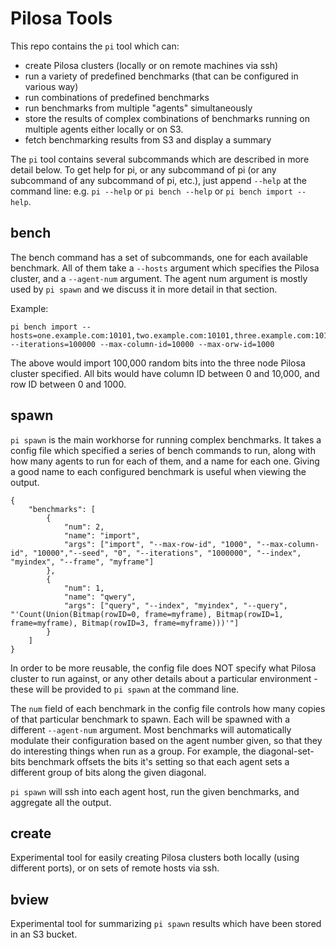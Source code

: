 Pilosa Tools
===========================================

This repo contains the `pi` tool which can:

- create Pilosa clusters (locally or on remote machines via ssh)
- run a variety of predefined benchmarks (that can be configured in various way)
- run combinations of predefined benchmarks
- run benchmarks from multiple "agents" simultaneously
- store the results of complex combinations of benchmarks running on multiple agents either locally or on S3.
- fetch benchmarking results from S3 and display a summary

The `pi` tool contains several subcommands which are described in more detail below. To get help for pi, or any subcommand of pi (or any subcommand of any subcommand of pi, etc.), just append `--help` at the command line: e.g. `pi --help` or `pi bench --help` or `pi bench import --help`.

bench
----------
The bench command has a set of subcommands, one for each available benchmark. All of them take a `--hosts` argument which specifies the Pilosa cluster, and a `--agent-num` argument. The agent num argument is mostly used by `pi spawn` and we discuss it in more detail in that section. 

Example:
```
pi bench import --hosts=one.example.com:10101,two.example.com:10101,three.example.com:10101 --iterations=100000 --max-column-id=10000 --max-orw-id=1000
```
The above would import 100,000 random bits into the three node Pilosa cluster specified. All bits would have column ID between 0 and 10,000, and row ID between 0 and 1000.

spawn
----------
`pi spawn` is the main workhorse for running complex benchmarks. It takes a config file which specified a series of bench commands to run, along with how many agents to run for each of them, and a name for each one. Giving a good name to each configured benchmark is useful when viewing the output.

```
{
    "benchmarks": [
        {
            "num": 2,
            "name": "import",
            "args": ["import", "--max-row-id", "1000", "--max-column-id", "10000","--seed", "0", "--iterations", "1000000", "--index", "myindex", "--frame", "myframe"]
        },
        {
            "num": 1,
            "name": "qwery",
            "args": ["query", "--index", "myindex", "--query", "'Count(Union(Bitmap(rowID=0, frame=myframe), Bitmap(rowID=1, frame=myframe), Bitmap(rowID=3, frame=myframe)))'"]
        }
    ]
}
```
In order to be more reusable, the config file does NOT specify what Pilosa cluster to run against, or any other details about a particular environment - these will be provided to `pi spawn` at the command line. 

The `num` field of each benchmark in the config file controls how many copies of that particular benchmark to spawn. Each will be spawned with a different `--agent-num` argument. Most benchmarks will automatically modulate their configuration based on the agent number given, so that they do interesting things when run as a group. For example, the diagonal-set-bits benchmark offsets the bits it's setting so that each agent sets a different group of bits along the given diagonal.

`pi spawn` will ssh into each agent host, run the given benchmarks, and aggregate all the output.


create
----------

Experimental tool for easily creating Pilosa clusters both locally (using different ports), or on sets of remote hosts via ssh.


bview
----------

Experimental tool for summarizing `pi spawn` results which have been stored in an S3 bucket.

